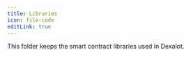 ```yaml
---
title: Libraries
icon: file-code
editLink: true
---
```


This folder keeps the smart contract libraries used in Dexalot.
